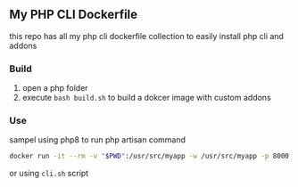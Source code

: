 ## My PHP CLI Dockerfile

this repo has all my php cli dockerfile collection to easily install php cli and addons


### Build
1. open a php folder
2. execute `bash build.sh` to build a dokcer image with custom addons


### Use

sampel using php8 to run php artisan command

```bash
docker run -it --rm -v "$PWD":/usr/src/myapp -w /usr/src/myapp -p 8000:8000 phpdockerio/php80-cli php artisan serve --host 0.0.0.0
```

or using `cli.sh` script
